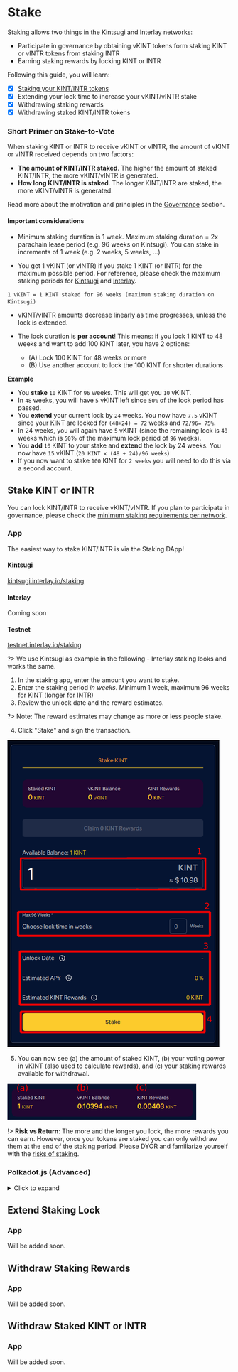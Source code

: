 # Stake

Staking allows two things in the Kintsugi and Interlay networks:
- Participate in governance by obtaining vKINT tokens form staking KINT or vINTR tokens from staking INTR
- Earning staking rewards by locking KINT or INTR

Following this guide, you will learn:

- [x] [Staking your KINT/INTR tokens](#stake-kint-or-intr)
- [x] Extending your lock time to increase your vKINT/vINTR stake
- [x] Withdrawing staking rewards
- [x] Withdrawing staked KINT/INTR tokens

### Short Primer on Stake-to-Vote

When staking KINT or INTR to receive vKINT or vINTR, the amount of vKINT or vINTR received depends on two factors:

- **The amount of KINT/INTR staked**. The higher the amount of staked KINT/INTR, the more vKINT/vINTR is generated.
- **How long KINT/INTR is staked**. The longer KINT/INTR are staked, the more vKINT/vINTR is generated.

Read more about the motivation and principles in the [Governance](/getting-started/governance.md) section.

#### Important considerations

- Minimum staking duration is 1 week. Maximum staking duration = 2x parachain lease period (e.g. 96 weeks on Kintsugi).  You can stake in increments of 1 week (e.g. 2 weeks, 5 weeks, ...)

- You get 1 vKINT (or vINTR) if you stake 1 KINT (or INTR) for the maximum possible period. For reference, please check the maximum staking periods for [Kintsugi](kintsugi/governance#hard-facts) and [Interlay](interlay/governance#hard-facts).
```
1 vKINT = 1 KINT staked for 96 weeks (maximum staking duration on Kintsugi) 
```

- vKINT/vINTR amounts decrease linearly as time progresses, unless the lock is extended.

- The lock duration is **per account**! This means: if you lock 1 KINT to 48 weeks and want to add 100 KINT later, you have 2 options:

  - (A) Lock 100 KINT for 48 weeks or more
  - (B) Use another account to lock the 100 KINT for shorter durations

**Example**

- You **stake** `10` KINT for `96` weeks. This will get you `10` vKINT.
- In `48` weeks, you will have `5` vKINT left since `50%` of the lock period has passed.
- You **extend** your current lock by `24` weeks. You now have `7.5` vKINT since your KINT are locked for `(48+24) = 72` weeks and `72/96= 75%`. 
- In 24 weeks, you will again have `5` vKINT (since the remaining lock is `48` weeks which is `50`% of the maximum lock period of `96` weeks). 
- You **add** `10` KINT to your stake and **extend** the lock by 24 weeks. You now have ``15`` vKINT (``20 KINT x (48 + 24)/96 weeks``)
- If you now want to stake `100` KINT for `2 weeks` you will need to do this via a second account. 

## Stake KINT or INTR

You can lock KINT/INTR to receive vKINT/vINTR. If you plan to participate in governance, please check the [minimum staking requirements per network](guides/governance#required-tokens).

### App

The easiest way to stake KINT/INTR is via the Staking DApp!

<!-- tabs:start -->

#### **Kintsugi**
[kintsugi.interlay.io/staking](https://kintsugi.interlay.io/staking)




#### **Interlay**

Coming soon

#### **Testnet**

[testnet.interlay.io/staking](https://testnet.interlay.io/staking)
<!-- tabs:end -->

?> We use Kintsugi as example in the following - Interlay staking looks and works the same.


1. In the staking app, enter the amount you want to stake.
3. Enter the staking period *in weeks*. Minimum 1 week, maximum 96 weeks for KINT (longer for INTR)
4. Review the unlock date and the reward estimates.

?> Note: The reward estimates may change as more or less people stake.

4. Click "Stake" and sign the transaction.

![Stake Kint](../_assets/img/guide/stake.png)



5. You can now see (a) the amount of staked KINT, (b) your voting power in vKINT (also used to calculate rewards), and (c) your staking rewards available for withdrawal.

![Check staking balance](../_assets/img/guide/stake-balance.png)

!> **Risk vs Return**: The more and the longer you lock, the more rewards you can earn. However, once your tokens are staked you can only withdraw them at the end of the staking period. Please DYOR and familiarize yourself with the [risks of staking](https://cryptogeeks.org/risks-of-staking-crypto/).
### Polkadot.js (Advanced)
<details>
<summary>
Click to expand
</summary>

?> This is a low-level interface intended for advanced users.

Make sure you connect to the correct parachain in [polkadot.js.org/apps](https://polkadot.js.org/apps).

#### 1. Lock KINT/INTR

- Go to Developer -> Extrinsics -> escrow -> createLock
- Enter the `amount` of tokens you would like to lock. For KINT, convert by 1 KINT = 1 * 10^12 planck KINT. For example, if you want to lock 50 KINT, you would enter 50,000,000,000,000 planck KINT.
- Enter the time the KINT should be locked for. KINT will not be accessible before the lock expires. The `unlockHeight` is specified in numbers of blocks and rounds down to the closest week. One week is equal to 50,400 blocks. For example, if the chain is currently at block height 100,000 and you wish to lock tokens for 10 weeks, you would enter current block height + 10 weeks * 50,400 blocks = 100,000 + 10 * 50,400 = 604,000.
- Submit the extrinsic to lock the tokens.

![Lock KINT](../_assets/img/guide/governance-stake-to-vote-1.png)

#### 2. Check locked KINT/INTR

- Go to Developer -> Chain Sate -> escrow -> locked
- The `amount` is the KINT locked in planck KINT
- The `end` is the block number at which all KINT can be withdrawn

![Check KINT](../_assets/img/guide/governance-stake-to-vote-2.png)

#### 3. Check vKINT/vINTR balance

The vKINT and vINTR balances decrease linearly over time.
To calculate the current balance, we use the following [formula](https://spec.interlay.io/spec/escrow.html#point):

`balance = bias - (slope * (now - height))`

- `now`: Go to Explorer and note down the current block height. This is the now value.
- `bias`, `height`, and `slope`: Go to Developer - Chain State -> escrow -> userPointEpoch and note down the current epoch. Then go to Developer - Chain State -> escrow -> userPointHistory and insert your account as well as the epoch from the previous step. This will give the current `bias` and `slope` as well as the `height` (see `ts`) in which tokens were locked.

In the example in the images, we have 500 KINT locked for four weeks. This results in:

19,424,086,457,961 - (103,339,947 * (64,100 - 64,037)) = 19,417,576,041,300 planck vKINT = 19.4 vKINT

![Check vKINT](../_assets/img/guide/governance-stake-to-vote-3.png)

</details>


## Extend Staking Lock

### App

Will be added soon.

## Withdraw Staking Rewards

### App

Will be added soon.

## Withdraw Staked KINT or INTR

### App

Will be added soon.
